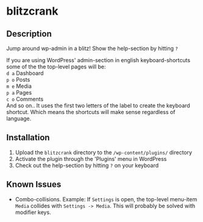 blitzcrank
==========

Description
-----------

Jump around wp-admin in a blitz! Show the help-section by hitting `?`

If you are using WordPress' admin-section in english keyboard-shortcuts some of the the top-level pages will be:  
`d a` Dashboard  
`p o` Posts  
`m e` Media  
`p a` Pages  
`c o` Comments  
And so on.. It uses the first two letters of the label to create the keyboard shortcut. Which means the shortcuts will make sense regardless of language.

Installation
------------

1. Upload the `blitzcrank` directory to the `/wp-content/plugins/` directory
1. Activate the plugin through the 'Plugins' menu in WordPress
1. Check out the help-section by hitting `?` on your keyboard

Known Issues
------------

* Combo-collisions. Example: If `Settings` is open, the top-level menu-item `Media` collides with `Settings -> Media`. This will probably be solved with modifier keys.